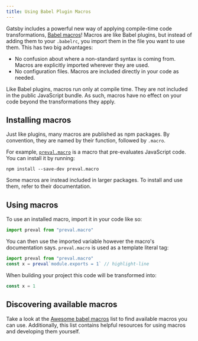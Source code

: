 ```yaml
---
title: Using Babel Plugin Macros
---
```


Gatsby includes a powerful new way of applying compile-time code transformations, [Babel macros](https://github.com/kentcdodds/babel-plugin-macros)! Macros are like Babel plugins, but instead of adding them to your `.babelrc`, you import them in the file you want to use them. This has two big advantages:

- No confusion about where a non-standard syntax is coming from. Macros are explicitly imported wherever they are used.
- No configuration files. Macros are included directly in your code as needed.

Like Babel plugins, macros run only at compile time. They are not included in the public JavaScript bundle. As such, macros have no effect on your code beyond the transformations they apply.

## Installing macros

Just like plugins, many macros are published as npm packages. By convention, they are named by their function, followed by `.macro`.

For example, [`preval.macro`](https://www.npmjs.com/package/preval.macro) is a macro that pre-evaluates JavaScript code. You can install it by running:

```shell
npm install --save-dev preval.macro
```

Some macros are instead included in larger packages. To install and use them, refer to their documentation.

## Using macros

To use an installed macro, import it in your code like so:

```javascript
import preval from "preval.macro"
```

You can then use the imported variable however the macro's documentation says. `preval.macro` is used as a template literal tag:

```javascript
import preval from "preval.macro"
const x = preval`module.exports = 1` // highlight-line
```

When building your project this code will be transformed into:

```javascript
const x = 1
```

## Discovering available macros

Take a look at the [Awesome babel macros](https://github.com/jgierer12/awesome-babel-macros) list to find available macros you can use. Additionally, this list contains helpful resources for using macros and developing them yourself.